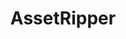 ---
title: "AssetRipper"
description: "Tool for extracting assets from Unity games and projects, capable of recreating source code and unpacking resource files."
platforms: ["windows", "linux", "macos"]
categories: ["Rev", "Games"]
tags: ["unity", "game-hacking", "asset-extraction", "reverse-engineering", "game-modding", "resource-unpacking"]
url: "https://github.com/AssetRipper/AssetRipper"
documentation: "https://github.com/AssetRipper/AssetRipper/wiki"
---